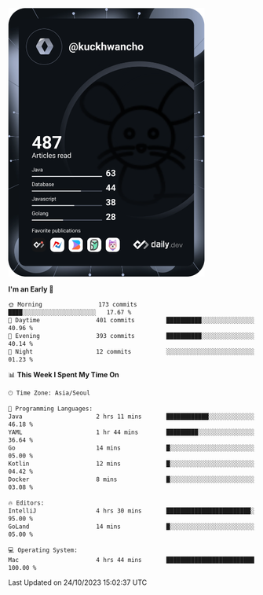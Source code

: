 <a href="https://app.daily.dev/kuckhwancho"><img src="https://github.com/kuckjwi0928/kuckjwi0928/blob/master/devcard.svg" width="400" alt="Kuckjwi Devcard"/></a>

<!--START_SECTION:waka-->
**I'm an Early 🐤** 

```text
🌞 Morning                173 commits         ████░░░░░░░░░░░░░░░░░░░░░   17.67 % 
🌆 Daytime                401 commits         ██████████░░░░░░░░░░░░░░░   40.96 % 
🌃 Evening                393 commits         ██████████░░░░░░░░░░░░░░░   40.14 % 
🌙 Night                  12 commits          ░░░░░░░░░░░░░░░░░░░░░░░░░   01.23 % 
```


📊 **This Week I Spent My Time On** 

```text
🕑︎ Time Zone: Asia/Seoul

💬 Programming Languages: 
Java                     2 hrs 11 mins       ████████████░░░░░░░░░░░░░   46.18 % 
YAML                     1 hr 44 mins        █████████░░░░░░░░░░░░░░░░   36.64 % 
Go                       14 mins             █░░░░░░░░░░░░░░░░░░░░░░░░   05.00 % 
Kotlin                   12 mins             █░░░░░░░░░░░░░░░░░░░░░░░░   04.42 % 
Docker                   8 mins              █░░░░░░░░░░░░░░░░░░░░░░░░   03.08 % 

🔥 Editors: 
IntelliJ                 4 hrs 30 mins       ████████████████████████░   95.00 % 
GoLand                   14 mins             █░░░░░░░░░░░░░░░░░░░░░░░░   05.00 % 

💻 Operating System: 
Mac                      4 hrs 44 mins       █████████████████████████   100.00 % 
```


 Last Updated on 24/10/2023 15:02:37 UTC
<!--END_SECTION:waka-->
